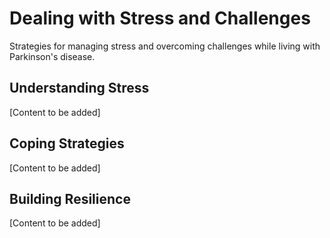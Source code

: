 # Dealing with Stress and Challenges

Strategies for managing stress and overcoming challenges while living with Parkinson's disease.

## Understanding Stress

[Content to be added]

## Coping Strategies

[Content to be added]

## Building Resilience

[Content to be added]